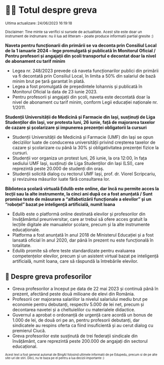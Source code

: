 # 👩‍🏫 Totul despre greva
<sub>Ultima actualizare: 24/06/2023 16:19:18</sub>

<sub>Disclaimer: Tine minte sa verifici si sursele de actualitate. Acest site este doar un instrument de indrumare: nu il lua ad litteram - poate produce informatii partial gresite :)</sub>

**Naveta pentru funcționarii din primării se va deconta prin Consiliul Local de la 1 ianuarie 2024 – lege promulgată și publicată în Monitorul Oficial / Pentru profesori și angajații din școli transportul e decontat doar la nivel de abonament cu tarif minim**

- Legea nr. 248/2023 prevede că naveta funcționarilor publici din primării va fi decontată prin Consiliul Local, în limita a 50% din salariul de bază minim brut pe țară garantat în plată.
- Legea a fost promulgată de președintele Iohannis și publicată în Monitorul Oficial la data de 23 iunie 2023.
- Pentru profesorii și angajații din școli, naveta este decontată doar la nivel de abonament cu tarif minim, conform Legii educației naționale nr. 1/2011.

**Studenții Universității de Medicină și Farmacie din Iași, susținuți de Liga Studenților din Iași, vor protesta luni, 26 iunie, față de majorarea taxelor de cazare și școlarizare și impunerea prezenței obligatorii la cursuri**

- Studenții Universității de Medicină și Farmacie (UMF) din Iași se opun deciziilor luate de conducerea universității privind creșterea taxelor de cazare și școlarizare cu până la 30% și obligativitatea prezenței fizice la cursuri.
- Studenții vor organiza un protest luni, 26 iunie, la ora 12:00, în fața sediului UMF Iași, susținuți de Liga Studenților din Iași (LSI), care reprezintă peste 20.000 de studenți din oraș.
- Studenții solicită dialog cu rectorul UMF Iași, prof. dr. Viorel Scripcariu, și revizuirea măsurilor luate fără consultarea lor.

**Biblioteca școlară virtuală Edulib este online, dar încă nu permite acces la lecții sau la alte instrumente, la cinci ani după ce a fost anunțată / Sunt promise teste de măsurare a “alfabetizării funcționale a elevilor” și un “roboțel” bazat pe inteligență artificială, numit Ioana**

- Edulib este o platformă online destinată elevilor și profesorilor din învățământul preuniversitar, care ar trebui să ofere acces gratuit la lecțiile digitale ale manualelor școlare, precum și la alte instrumente educaționale.
- Platforma a fost anunțată în anul 2018 de Ministerul Educației și a fost lansată oficial în anul 2020, dar până în prezent nu este funcțională în totalitate.
- Edulib promite să ofere teste standardizate pentru evaluarea competențelor elevilor, precum și un asistent virtual bazat pe inteligență artificială, numit Ioana, care să răspundă la întrebările elevilor.

## 🏫 Despre greva profesorilor

- Greva profesorilor a început pe data de 22 mai 2023 și continuă până în prezent, afectând peste două milioane de elevi din România.
- Profesorii cer majorarea salariilor la nivelul salariului mediu brut pe economie pentru debutanți, respectiv 5.000 de lei net, precum și decontarea navetei și a cheltuielilor cu materialele didactice.
- Guvernul a aprobat o ordonanță de urgență care acordă un bonus de 1.000 de lei, de două ori pe an, pentru profesorii debutanți, dar sindicatele au respins oferta ca fiind insuficientă și au cerut dialog cu premierul Ciucă.
- Greva profesorilor este susținută de trei federații sindicale din învățământ, care reprezintă peste 200.000 de angajați din sectorul educațional.


<sub><sub>Acest text a fost generat automat de BingAI folosind ultimele informatii de pe Edupedu, precum si de pe alte site-uri de stiri. Deci, nu te baza pe el pentru a lua decizii importante :)</sub></sub>